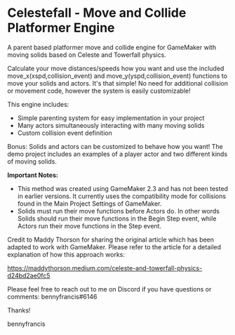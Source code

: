# Celestefall - Move and Collide Platformer Engine
A parent based platformer move and collide engine for GameMaker with moving solids based on Celeste and Towerfall physics.

Calculate your move distances/speeds how you want and use the included move_x(xspd,collision_event) and move_y(yspd,collision_event) functions to move your solids and actors. It's that simple! No need for additional collision or movement code, however the system is easily customizable!

This engine includes:
- Simple parenting system for easy implementation in your project
- Many actors simultaneously interacting with many moving solids
- Custom collision event definition

Bonus: Solids and actors can be customized to behave how you want! The demo project includes an examples of a player actor and two different kinds of moving solids.

**Important Notes:**
- This method was created using GameMaker 2.3 and has not been tested in earlier versions. It currently uses the compatibility mode for collisions found in the Main Project Settings of GameMaker.
- Solids must run their move functions before Actors do. In other words Solids should run their move functions in the Begin Step event, while Actors run their move functions in the Step event.

Credit to Maddy Thorson for sharing the original article which has been adapted to work with GameMaker. Please refer to the article for a detailed explanation of how this approach works: 

https://maddythorson.medium.com/celeste-and-towerfall-physics-d24bd2ae0fc5


Please feel free to reach out to me on Discord if you have questions or comments: bennyfrancis#6146

Thanks!

bennyfrancis
